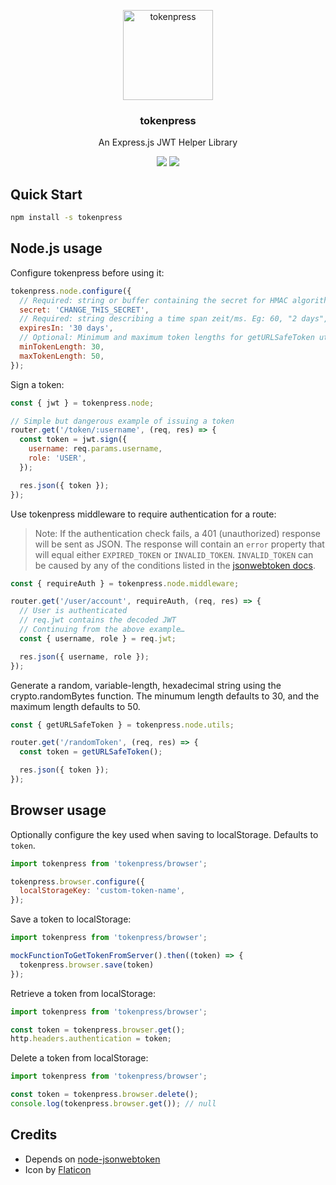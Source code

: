 <p align="center">
  <img alt="tokenpress" src="https://image.flaticon.com/icons/svg/105/105249.svg" width="144">
</p>

<h3 align="center">
  tokenpress
</h3>

<p align="center">
  An Express.js JWT Helper Library
</p>

<p align="center">
  <a href="https://www.npmjs.com/package/tokenpress"><img src="https://img.shields.io/npm/v/tokenpress.svg?style=flat-square"></a>
  <a href="https://www.npmjs.com/package/tokenpress"><img src="https://img.shields.io/npm/dm/tokenpress.svg?style=flat-square"></a>
</p>

## Quick Start

```bash
npm install -s tokenpress
```

## Node.js usage

Configure tokenpress before using it:

```javascript
tokenpress.node.configure({
  // Required: string or buffer containing the secret for HMAC algorithms
  secret: 'CHANGE_THIS_SECRET',
  // Required: string describing a time span zeit/ms. Eg: 60, "2 days", "10h", "7d"
  expiresIn: '30 days',
  // Optional: Minimum and maximum token lengths for getURLSafeToken utility
  minTokenLength: 30,
  maxTokenLength: 50,
});
```

Sign a token:

```javascript
const { jwt } = tokenpress.node;

// Simple but dangerous example of issuing a token
router.get('/token/:username', (req, res) => {
  const token = jwt.sign({
    username: req.params.username,
    role: 'USER',
  });

  res.json({ token });
});
```

Use tokenpress middleware to require authentication for a route:

> Note: If the authentication check fails, a 401 (unauthorized) response will be sent as JSON. The response will contain an `error` property that will equal either `EXPIRED_TOKEN` or `INVALID_TOKEN`. `INVALID_TOKEN` can be caused by any of the conditions listed in the [jsonwebtoken docs](https://github.com/auth0/node-jsonwebtoken#jsonwebtokenerror).

```javascript
const { requireAuth } = tokenpress.node.middleware;

router.get('/user/account', requireAuth, (req, res) => {
  // User is authenticated
  // req.jwt contains the decoded JWT
  // Continuing from the above example…
  const { username, role } = req.jwt;

  res.json({ username, role });
});
```

Generate a random, variable-length, hexadecimal string using the crypto.randomBytes function. The minumum length defaults to 30, and the maximum length defaults to 50.

```javascript
const { getURLSafeToken } = tokenpress.node.utils;

router.get('/randomToken', (req, res) => {
  const token = getURLSafeToken();

  res.json({ token });
});
```

## Browser usage

Optionally configure the key used when saving to localStorage. Defaults to `token`.

```javascript
import tokenpress from 'tokenpress/browser';

tokenpress.browser.configure({
  localStorageKey: 'custom-token-name',
});
```

Save a token to localStorage:

```javascript
import tokenpress from 'tokenpress/browser';

mockFunctionToGetTokenFromServer().then((token) => {
  tokenpress.browser.save(token)
});
```

Retrieve a token from localStorage:

```javascript
import tokenpress from 'tokenpress/browser';

const token = tokenpress.browser.get();
http.headers.authentication = token;
```

Delete a token from localStorage:

```javascript
import tokenpress from 'tokenpress/browser';

const token = tokenpress.browser.delete();
console.log(tokenpress.browser.get()); // null
```

## Credits

- Depends on [node-jsonwebtoken](https://github.com/auth0/node-jsonwebtoken)
- Icon by [Flaticon](http://www.flaticon.com/)